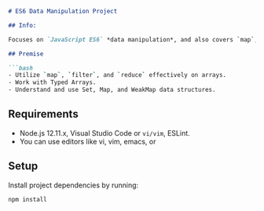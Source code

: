 ```markdown
# ES6 Data Manipulation Project

## Info:

Focuses on `JavaScript ES6` *data manipulation*, and also covers `map`, `filter`, and `reduce` on arrays, working with *Typed Arrays*, and understanding the ***Set, Map, and WeakMap*** data structures.

## Premise

```bash
- Utilize `map`, `filter`, and `reduce` effectively on arrays.
- Work with Typed Arrays.
- Understand and use Set, Map, and WeakMap data structures.
```

## Requirements

- Node.js 12.11.x, Visual Studio Code or `vi/vim`, ESLint.
- You can use editors like vi, vim, emacs, or 


## Setup
Install project dependencies by running:

   ```bash
   npm install
   ```
```
